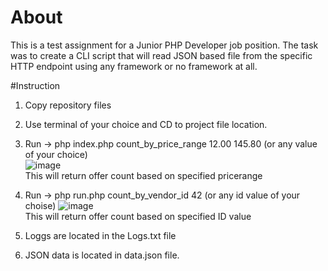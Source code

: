 # About

This is a test assignment for a Junior PHP Developer job position. The task was to create a CLI script that will read JSON based file from the specific HTTP endpoint using any framework or no framework at all.

#Instruction
1. Copy repository files
2. Use terminal of your choice and CD to project file location.
3. Run -> php index.php count_by_price_range 12.00 145.80 (or any value of your choice) 
  <br/>![image](https://user-images.githubusercontent.com/72602872/192245527-e29c7a94-bbdf-4167-b702-f212e0c6a28f.png)
<br/>This will return offer count based on specified pricerange

4. Run -> php run.php count_by_vendor_id 42 (or any id value of your choise)
![image](https://user-images.githubusercontent.com/72602872/192246463-7d65d2b3-f465-4baa-ba27-e11b362d1a5e.png)
<br/>This will return offer count based on specified ID value

5. Loggs are located in the Logs.txt file
6. JSON data is located in data.json file.


